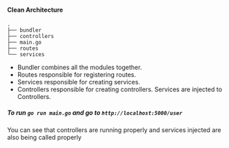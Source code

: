 #### Clean Architecture
 
```
.
├── bundler
├── controllers
├── main.go
├── routes
└── services
```

- Bundler combines all the modules together.
- Routes responsible for registering routes.
- Services responsible for creating services.
- Controllers responsible for creating controllers. Services are injected to Controllers.

##### To run `go run main.go` and go to `http://localhost:5000/user`
You can see that controllers are running properly and services injected are also being called properly